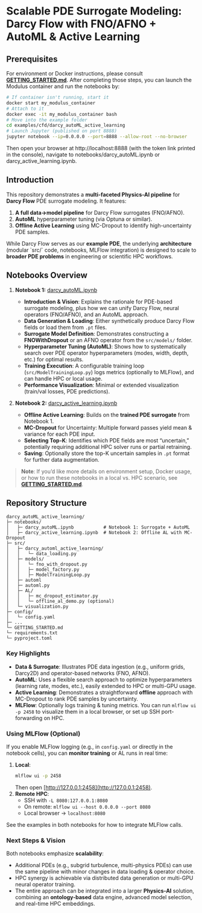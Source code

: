 # Scalable PDE Surrogate Modeling: Darcy Flow with FNO/AFNO + AutoML & Active Learning

## Prerequisites
For environment or Docker instructions, please consult **[GETTING_STARTED.md](./GETTING_STARTED.md)**.
After completing those steps, you can launch the Modulus container and run the notebooks by:
```bash
# If container isn't running, start it
docker start my_modulus_container
# Attach to it
docker exec -it my_modulus_container bash
# Move into the example folder
cd examples/cfd/darcy_autoML_active_learning
# Launch Jupyter (published on port 8888)
jupyter notebook --ip=0.0.0.0 --port=8888 --allow-root --no-browser
```
Then open your browser at http://localhost:8888 (with the token link printed in the console), navigate to notebooks/darcy_autoML.ipynb or darcy_active_learning.ipynb.

## Introduction
This repository demonstrates a **multi-faceted Physics-AI pipeline** for **Darcy Flow** PDE surrogate modeling. It features:
1. **A full data→model pipeline** for Darcy Flow surrogates (FNO/AFNO).  
2. **AutoML** hyperparameter tuning (via Optuna or similar).  
3. **Offline Active Learning** using MC-Dropout to identify high-uncertainty PDE samples.  

While Darcy Flow serves as our **example PDE**, the underlying **architecture** (modular \`src/\` code, notebooks, MLFlow integration) is designed to scale to **broader PDE problems** in engineering or scientific HPC workflows.  

## Notebooks Overview
1. **Notebook 1:** [darcy_autoML.ipynb](./notebooks/darcy_autoML.ipynb)  
   - **Introduction & Vision**: Explains the rationale for PDE-based surrogate modeling, plus how we can unify Darcy Flow, neural operators (FNO/AFNO), and an AutoML approach.  
   - **Data Generation & Loading**: Either synthetically produce Darcy Flow fields or load them from `.pt` files.  
   - **Surrogate Model Definition**: Demonstrates constructing a **FNOWithDropout** or an AFNO operator from the `src/models/` folder.  
   - **Hyperparameter Tuning (AutoML)**: Shows how to systematically search over PDE operator hyperparameters (modes, width, depth, etc.) for optimal results.  
   - **Training Execution**: A configurable training loop (`src/ModelTrainingLoop.py`) logs metrics (optionally to MLFlow), and can handle HPC or local usage.  
   - **Performance Visualization**: Minimal or extended visualization (train/val losses, PDE predictions).

2. **Notebook 2:** [darcy_active_learning.ipynb](./notebooks/darcy_active_learning.ipynb)  
   - **Offline Active Learning**: Builds on the **trained PDE surrogate** from Notebook 1.  
   - **MC-Dropout** for Uncertainty: Multiple forward passes yield mean & variance for each PDE input.  
   - **Selecting Top-K**: Identifies which PDE fields are most “uncertain,” potentially requiring additional HPC solver runs or partial retraining.  
   - **Saving**: Optionally store the top-K uncertain samples in `.pt` format for further data augmentation.  

> **Note**: If you’d like more details on environment setup, Docker usage, or how to run these notebooks in a local vs. HPC scenario, see **[GETTING_STARTED.md](./GETTING_STARTED.md)**.  

## Repository Structure

```
darcy_autoML_active_learning/
├─ notebooks/
│   ├─ darcy_autoML.ipynb           # Notebook 1: Surrogate + AutoML
│   ├─ darcy_active_learning.ipynb  # Notebook 2: Offline AL with MC-Dropout
├─ src/
│   ├─ darcy_automl_active_learning/
│   │   └─ data_loading.py
│   ├─ models/
│   │   └─ fno_with_dropout.py
│   │   ├─ model_factory.py
│   │   ├─ ModelTrainingLoop.py
│   ├─ automl
│   ├─ automl.py
│   ├─ AL/
│   │   ├─ mc_dropout_estimator.py
│   │   └─ offline_al_demo.py (optional)
│   └─ visualization.py
├─ config/
│   └─ config.yaml
├─ ...
└─ GETTING_STARTED.md
└─ requirements.txt
└─ pyproject.toml
```

### Key Highlights
- **Data & Surrogate**: Illustrates PDE data ingestion (e.g., uniform grids, Darcy2D) and operator-based networks (FNO, AFNO).  
- **AutoML**: Uses a flexible search approach to optimize hyperparameters (learning rate, modes, etc.), easily extended to HPC or multi-GPU usage.  
- **Active Learning**: Demonstrates a straightforward **offline** approach with MC-Dropout to rank PDE samples by uncertainty.  
- **MLFlow**: Optionally logs training & tuning metrics. You can run `mlflow ui -p 2458` to visualize them in a local browser, or set up SSH port-forwarding on HPC.

### Using MLFlow (Optional)
If you enable MLFlow logging (e.g., in `config.yaml` or directly in the notebook cells), you can **monitor training** or AL runs in real time:

1. **Local**:  
   ```bash
   mlflow ui -p 2458
   ```
   Then open [http://127.0.0.1:2458](http://127.0.0.1:2458).  
2. **Remote HPC**:  
   - SSH with `-L 8080:127.0.0.1:8080`  
   - On remote: `mlflow ui --host 0.0.0.0 --port 8080`  
   - Local browser → `localhost:8080`

See the examples in both notebooks for how to integrate MLFlow calls.

### Next Steps & Vision
Both notebooks emphasize **scalability**:  
- Additional PDEs (e.g., subgrid turbulence, multi-physics PDEs) can use the same pipeline with minor changes in data loading & operator choice.  
- HPC synergy is achievable via distributed data generation or multi-GPU neural operator training.  
- The entire approach can be integrated into a larger **Physics-AI** solution, combining an **ontology-based** data engine, advanced model selection, and real-time HPC embeddings.
